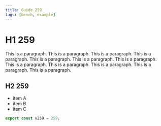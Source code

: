 ```yaml
---
title: Guide 259
tags: [bench, example]
---
```


# H1 259

This is a paragraph. This is a paragraph. This is a paragraph. This is a paragraph. This is a paragraph. This is a paragraph. This is a paragraph. This is a paragraph. This is a paragraph. This is a paragraph. This is a paragraph. This is a paragraph. 

## H2 259

- item A
- item B
- item C

```ts
export const v259 = 259;
```